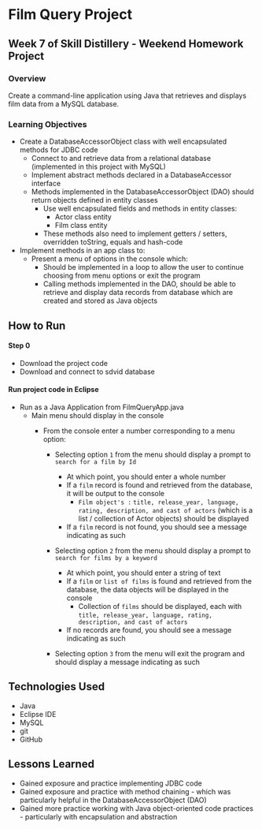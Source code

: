 # Film Query Project

## Week 7 of Skill Distillery - Weekend Homework Project

### Overview

Create a command-line application using Java that retrieves and displays film data from a MySQL database.

### Learning Objectives

* Create a DatabaseAccessorObject class with well encapsulated methods for JDBC code
  * Connect to and retrieve data from a relational database (implemented in this project with MySQL)
  * Implement abstract methods declared in a DatabaseAccessor interface
  * Methods implemented in the DatabaseAccessorObject (DAO) should return objects defined in entity classes
    * Use well encapsulated fields and methods in entity classes:
      * Actor class entity
      * Film class entity
    * These methods also need to implement getters / setters, overridden toString, equals and hash-code
* Implement methods in an app class to:
  * Present a menu of options in the console which:
    * Should be implemented in a loop to allow the user to continue choosing from menu options or exit the program
    * Calling methods implemented in the DAO, should be able to retrieve and display data records from database which are created and stored as Java objects

## How to Run

#### Step 0

* Download the project code
* Download and connect to sdvid database

#### Run project code in Eclipse

* Run as a Java Application from FilmQueryApp.java
  * Main menu should display in the console
    * From the console enter a number corresponding to a menu option:

      * Selecting option `1` from the menu should display a prompt to `search for a film by Id`
        * At which point, you should enter a whole number
        * If a `film` record is found and retrieved from the database, it will be output to the console
          * `Film object's :` `title, release_year, language, rating, description, and cast of actors` (which is a list / collection of Actor objects) should be displayed
        * If a `film` record is not found, you should see a message indicating as such

      * Selecting option `2` from the menu should display a prompt to `search for films by a keyword`
        * At which point, you should enter a string of text
        * If a `film` or `list of films` is found and retrieved from the database, the data objects will be displayed in the console
          * Collection of `films` should be displayed, each with `title, release_year, language, rating, description, and cast of actors`
        * If no records are found, you should see a message indicating as such

      * Selecting option `3` from the menu will exit the program and should display a message indicating as such

## Technologies Used

* Java
* Eclipse IDE
* MySQL
* git
* GitHub

## Lessons Learned

* Gained exposure and practice implementing JDBC code
* Gained exposure and practice with method chaining - which was particularly helpful in the DatabaseAccessorObject (DAO)
* Gained more practice working with Java object-oriented code practices - particularly with encapsulation and abstraction
